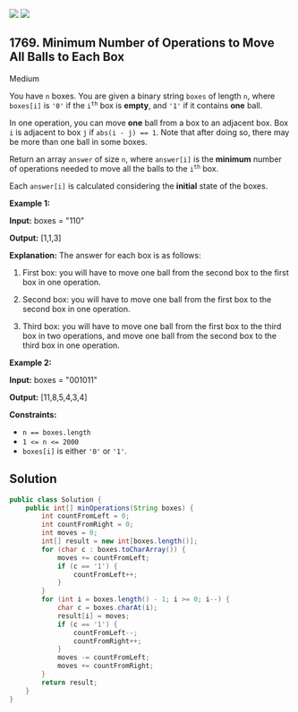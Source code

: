 [![](https://img.shields.io/github/stars/javadev/LeetCode-in-Java?label=Stars&style=flat-square)](https://github.com/javadev/LeetCode-in-Java)
[![](https://img.shields.io/github/forks/javadev/LeetCode-in-Java?label=Fork%20me%20on%20GitHub%20&style=flat-square)](https://github.com/javadev/LeetCode-in-Java/fork)

## 1769\. Minimum Number of Operations to Move All Balls to Each Box

Medium

You have `n` boxes. You are given a binary string `boxes` of length `n`, where `boxes[i]` is `'0'` if the <code>i<sup>th</sup></code> box is **empty**, and `'1'` if it contains **one** ball.

In one operation, you can move **one** ball from a box to an adjacent box. Box `i` is adjacent to box `j` if `abs(i - j) == 1`. Note that after doing so, there may be more than one ball in some boxes.

Return an array `answer` of size `n`, where `answer[i]` is the **minimum** number of operations needed to move all the balls to the <code>i<sup>th</sup></code> box.

Each `answer[i]` is calculated considering the **initial** state of the boxes.

**Example 1:**

**Input:** boxes = "110"

**Output:** [1,1,3]

**Explanation:** The answer for each box is as follows: 

1) First box: you will have to move one ball from the second box to the first box in one operation. 

2) Second box: you will have to move one ball from the first box to the second box in one operation. 

3) Third box: you will have to move one ball from the first box to the third box in two operations, and move one ball from the second box to the third box in one operation.

**Example 2:**

**Input:** boxes = "001011"

**Output:** [11,8,5,4,3,4]

**Constraints:**

*   `n == boxes.length`
*   `1 <= n <= 2000`
*   `boxes[i]` is either `'0'` or `'1'`.

## Solution

```java
public class Solution {
    public int[] minOperations(String boxes) {
        int countFromLeft = 0;
        int countFromRight = 0;
        int moves = 0;
        int[] result = new int[boxes.length()];
        for (char c : boxes.toCharArray()) {
            moves += countFromLeft;
            if (c == '1') {
                countFromLeft++;
            }
        }
        for (int i = boxes.length() - 1; i >= 0; i--) {
            char c = boxes.charAt(i);
            result[i] = moves;
            if (c == '1') {
                countFromLeft--;
                countFromRight++;
            }
            moves -= countFromLeft;
            moves += countFromRight;
        }
        return result;
    }
}
```